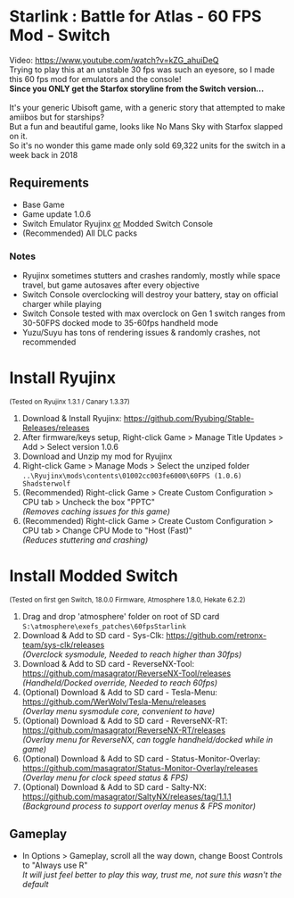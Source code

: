 # Starlink : Battle for Atlas - 60 FPS Mod - Switch
Video: https://www.youtube.com/watch?v=kZG_ahuiDeQ
<br/>Trying to play this at an unstable 30 fps was such an eyesore, so I made this 60 fps mod for emulators and the console!
<br/>**Since you ONLY get the Starfox storyline from the Switch version...**
<br/>
<br/>It's your generic Ubisoft game, with a generic story that attempted to make amiibos but for starships?
<br/>But a fun and beautiful game, looks like No Mans Sky with Starfox slapped on it.
<br/>So it's no wonder this game made only sold 69,322 units for the switch in a week back in 2018

## Requirements
- Base Game
- Game update 1.0.6
- Switch Emulator Ryujinx <ins>or</ins> Modded Switch Console
- (Recommended) All DLC packs

### Notes
- Ryujinx sometimes stutters and crashes randomly, mostly while space travel, but game autosaves after every objective
- Switch Console overclocking will destroy your battery, stay on official charger while playing
- Switch Console tested with max overclock on Gen 1 switch ranges from 30-50FPS docked mode to 35-60fps handheld mode
- Yuzu/Suyu has tons of rendering issues & randomly crashes, not recommended

# Install Ryujinx
<sub>(Tested on Ryujinx 1.3.1 / Canary 1.3.37)</sub>
1. Download & Install Ryujinx: https://github.com/Ryubing/Stable-Releases/releases
2. After firmware/keys setup, Right-click Game > Manage Title Updates > Add > Select version 1.0.6
3. Download and Unzip my mod for Ryujinx
4. Right-click Game > Manage Mods > Select the unziped folder 
<br/>   `..\Ryujinx\mods\contents\01002cc003fe6000\60FPS (1.0.6) Shadsterwolf`
5. (Recommended) Right-click Game > Create Custom Configuration > CPU tab > Uncheck the box "PPTC"
<br/>  _(Removes caching issues for this game)_
7. (Recommended) Right-click Game > Create Custom Configuration > CPU tab > Change CPU Mode to "Host (Fast)"
<br/>  _(Reduces stuttering and crashing)_

# Install Modded Switch
<sub>(Tested on first gen Switch, 18.0.0 Firmware, Atmosphere 1.8.0, Hekate 6.2.2)</sub>
1. Drag and drop 'atmosphere' folder on root of SD card
<br/>   `S:\atmosphere\exefs_patches\60fpsStarlink`
2. Download & Add to SD card - Sys-Clk: https://github.com/retronx-team/sys-clk/releases
<br/>  _(Overclock sysmodule, Needed to reach higher than 30fps)_
4. Download & Add to SD card - ReverseNX-Tool: https://github.com/masagrator/ReverseNX-Tool/releases
<br/>  _(Handheld/Docked override, Needed to reach 60fps)_
6. (Optional) Download & Add to SD card - Tesla-Menu: https://github.com/WerWolv/Tesla-Menu/releases 
<br/>  _(Overlay menu sysmodule core, convenient to have)_
7. (Optional) Download & Add to SD card - ReverseNX-RT: https://github.com/masagrator/ReverseNX-RT/releases
<br/>  _(Overlay menu for ReverseNX, can toggle handheld/docked while in game)_
9. (Optional) Download & Add to SD card - Status-Monitor-Overlay: https://github.com/masagrator/Status-Monitor-Overlay/releases
<br/>  _(Overlay menu for clock speed status & FPS)_
11. (Optional) Download & Add to SD card - Salty-NX: https://github.com/masagrator/SaltyNX/releases/tag/1.1.1
<br/>  _(Background process to support overlay menus & FPS monitor)_

## Gameplay
- In Options > Gameplay, scroll all the way down, change Boost Controls to "Always use R"
<br/>  _It will just feel better to play this way, trust me, not sure this wasn't the default_
